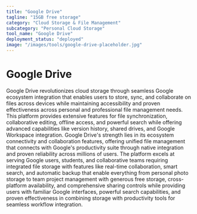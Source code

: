 ```yaml
---
title: "Google Drive"
tagline: "15GB free storage"
category: "Cloud Storage & File Management"
subcategory: "Personal Cloud Storage"
tool_name: "Google Drive"
deployment_status: "deployed"
image: "/images/tools/google-drive-placeholder.jpg"
---
```


# Google Drive

Google Drive revolutionizes cloud storage through seamless Google ecosystem integration that enables users to store, sync, and collaborate on files across devices while maintaining accessibility and proven effectiveness across personal and professional file management needs. This platform provides extensive features for file synchronization, collaborative editing, offline access, and powerful search while offering advanced capabilities like version history, shared drives, and Google Workspace integration. Google Drive's strength lies in its ecosystem connectivity and collaboration features, offering unified file management that connects with Google's productivity suite through native integration and proven reliability across millions of users. The platform excels at serving Google users, students, and collaborative teams requiring integrated file storage with features like real-time collaboration, smart search, and automatic backup that enable everything from personal photo storage to team project management with generous free storage, cross-platform availability, and comprehensive sharing controls while providing users with familiar Google interfaces, powerful search capabilities, and proven effectiveness in combining storage with productivity tools for seamless workflow integration.